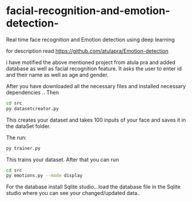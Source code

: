 # facial-recognition-and-emotion-detection-
Real time face recognition and Emotion detection using deep learning

for description read https://github.com/atulapra/Emotion-detection

i have motified the above mentioned project from atula pra and added database as well as facial recognition feature. It asks the user to enter id and their name as well as age and gender.

After you have downloaded all the necessary files and installed necessary dependencies ..
Then

```bash
cd src
py datasetcreator.py
```
This creates your dataset and takes 100 inputs of your face and saves it in the dataSet folder.

The run:
```bash
py trainer.py
```
This trains your dataset.
After that you can run 

```bash
cd src
py emotions.py --mode display
```

For the database install Sqlite studio...load the database file in the Sqlite studio where you can see your changed/updated data..
